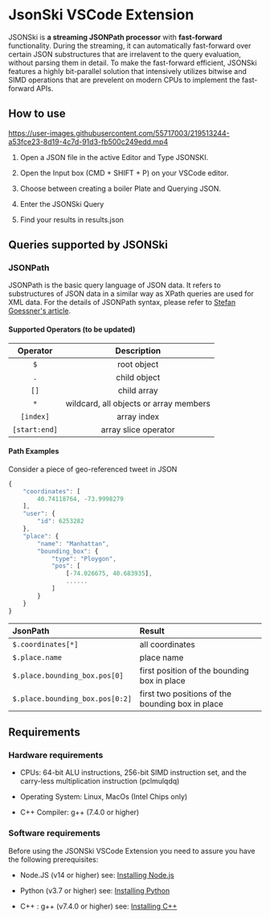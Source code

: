 

# JsonSki VSCode Extension 

JSONSki is **a streaming JSONPath processor** with **fast-forward** functionality. During the streaming, it can automatically fast-forward over certain JSON substructures that are irrelavent to the query evaluation, without parsing them in detail. To make the fast-forward efficient, JSONSki features a highly bit-parallel solution that intensively utilizes bitwise and SIMD operations that are prevelent on modern CPUs to implement the fast-forward APIs. 

## How to use


https://user-images.githubusercontent.com/55717003/219513244-a53fce23-8d19-4c7d-91d3-fb500c249edd.mp4



1. Open a JSON file in the active Editor and Type JSONSKI.

2. Open the Input box (CMD + SHIFT + P) on your VSCode editor.

3. Choose between creating a boiler Plate and Querying JSON.

4. Enter the JSONSki Query

5. Find your results in results.json

## Queries supported by JSONSki

### JSONPath
JSONPath is the basic query language of JSON data. It refers to substructures of JSON data in a similar way as XPath queries are used for XML data. For the details of JSONPath syntax, please refer to [Stefan Goessner's article](https://goessner.net/articles/JsonPath/index.html#e2). 

#### Supported Operators (to be updated)
| Operator                  |   Description     |
| :-----------------------: |:-----------------:|
| `$`                       | root object              |
| `.`                       | child object      |
| `[]`                       | child array      |
| `*`                       | wildcard, all objects or array members          |
| `[index]`             | array index      |
| `[start:end]`             | array slice operator      |


#### Path Examples
Consider a piece of geo-referenced tweet in JSON
```javascript
{
    "coordinates": [
        40.74118764, -73.9998279
    ],
    "user": {
        "id": 6253282
    },
    "place": {
        "name": "Manhattan",
        "bounding_box": {
            "type": "Ploygon",
            "pos": [
                [-74.026675, 40.683935],
                ......
            ]
        }
    }
}
```
| JsonPath | Result |
| :------- | :----- |
| `$.coordinates[*]` | all coordinates     |
| `$.place.name` | place name   |
| `$.place.bounding_box.pos[0]`| first position of the bounding box in place                      |
| `$.place.bounding_box.pos[0:2]`| first two positions of the bounding box in place                      |

## Requirements

### Hardware requirements

- CPUs: 64-bit ALU instructions, 256-bit SIMD instruction set, and the carry-less multiplication instruction (pclmulqdq)

- Operating System: Linux, MacOs (Intel Chips only) 

- C++ Compiler: g++ (7.4.0 or higher)



### Software requirements

Before using the JSONSki VSCode Extension you need to assure you have the following prerequisites:

- Node.JS (v14 or higher) see: [Installing Node.js](https://nodejs.org/)

- Python (v3.7 or higher) see: [Installing Python](https://www.python.org/downloads/release/python-3100/)

- C++ : g++ (v7.4.0 or higher) see: [Installing C++](https://gcc.gnu.org/install/)





